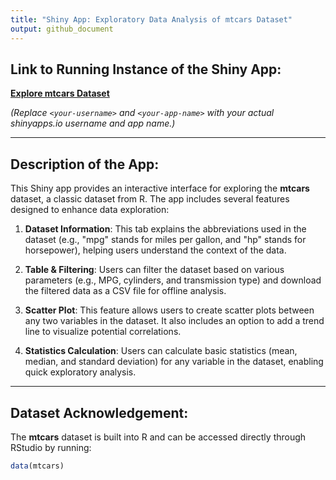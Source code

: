 ```yaml
---
title: "Shiny App: Exploratory Data Analysis of mtcars Dataset"
output: github_document
---
```


## **Link to Running Instance of the Shiny App:**

[**Explore mtcars Dataset**](https://<your-username>.shinyapps.io/<your-app-name>/)

*(Replace `<your-username>` and `<your-app-name>` with your actual shinyapps.io username and app name.)*

---

## **Description of the App:**

This Shiny app provides an interactive interface for exploring the **mtcars** dataset, a classic dataset from R. The app includes several features designed to enhance data exploration:

1. **Dataset Information**: This tab explains the abbreviations used in the dataset (e.g., "mpg" stands for miles per gallon, and "hp" stands for horsepower), helping users understand the context of the data.

2. **Table & Filtering**: Users can filter the dataset based on various parameters (e.g., MPG, cylinders, and transmission type) and download the filtered data as a CSV file for offline analysis.

3. **Scatter Plot**: This feature allows users to create scatter plots between any two variables in the dataset. It also includes an option to add a trend line to visualize potential correlations.

4. **Statistics Calculation**: Users can calculate basic statistics (mean, median, and standard deviation) for any variable in the dataset, enabling quick exploratory analysis.

---

## **Dataset Acknowledgement:**

The **mtcars** dataset is built into R and can be accessed directly through RStudio by running:

```r
data(mtcars)
